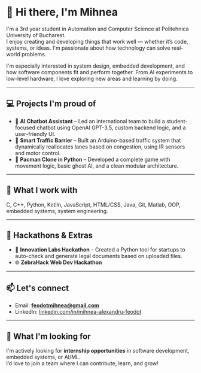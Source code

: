 # 👋 Hi there, I'm Mihnea

I'm a 3rd year student in Automation and Computer Science at Politehnica University of Bucharest.  
I enjoy creating and developing things that work well — whether it’s code, systems, or ideas. I'm passionate about how technology can solve real-world problems.

I'm especially interested in system design, embedded development, and how software components fit and perform together. From AI experiments to low-level hardware, I love exploring new areas and learning by doing.

---

## 💻 Projects I'm proud of

- 🤖 **AI Chatbot Assistant** – Led an international team to build a student-focused chatbot using OpenAI GPT-3.5, custom backend logic, and a user-friendly UI.
- 🚦 **Smart Traffic Barrier** – Built an Arduino-based traffic system that dynamically reallocates lanes based on congestion, using IR sensors and motor control.
- 👾 **Pacman Clone in Python** – Developed a complete game with movement logic, basic ghost AI, and a clean modular architecture.

---

## 🧠 What I work with

C, C++, Python, Kotlin, JavaScript, HTML/CSS, Java, Git, Matlab, OOP, embedded systems, system engineering.

---

## 🚀 Hackathons & Extras

- 🧩 **Innovation Labs Hackathon** – Created a Python tool for startups to auto-check and generate legal documents based on uploaded files.
- 🌐 **ZebraHack Web Dev Hackathon**

---

## 📫 Let's connect

- Email: **feodotmihnea@gmail.com**  
- LinkedIn: [linkedin.com/in/mihnea-alexandru-feodot](https://www.linkedin.com/in/mihnea-alexandru-feodot-610799356/)

---

## 🎯 What I'm looking for

I'm actively looking for **internship opportunities** in software development, embedded systems, or AI/ML.  
I’d love to join a team where I can contribute, learn, and grow!
